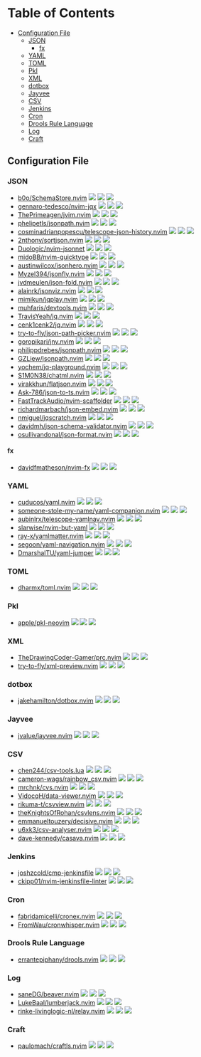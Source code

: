 # Table of Contents

<!-- toc -->

- [Configuration File](#configuration-file)
  * [JSON](#json)
    + [fx](#fx)
  * [YAML](#yaml)
  * [TOML](#toml)
  * [Pkl](#pkl)
  * [XML](#xml)
  * [dotbox](#dotbox)
  * [Jayvee](#jayvee)
  * [CSV](#csv)
  * [Jenkins](#jenkins)
  * [Cron](#cron)
  * [Drools Rule Language](#drools-rule-language)
  * [Log](#log)
  * [Craft](#craft)

<!-- tocstop -->

## Configuration File

### JSON

- [b0o/SchemaStore.nvim](https://github.com/b0o/SchemaStore.nvim) ![](https://img.shields.io/github/stars/b0o/SchemaStore.nvim) ![](https://img.shields.io/github/last-commit/b0o/SchemaStore.nvim) ![](https://img.shields.io/github/commit-activity/y/b0o/SchemaStore.nvim)
- [gennaro-tedesco/nvim-jqx](https://github.com/gennaro-tedesco/nvim-jqx) ![](https://img.shields.io/github/stars/gennaro-tedesco/nvim-jqx) ![](https://img.shields.io/github/last-commit/gennaro-tedesco/nvim-jqx) ![](https://img.shields.io/github/commit-activity/y/gennaro-tedesco/nvim-jqx)
- [ThePrimeagen/jvim.nvim](https://github.com/ThePrimeagen/jvim.nvim) ![](https://img.shields.io/github/stars/ThePrimeagen/jvim.nvim) ![](https://img.shields.io/github/last-commit/ThePrimeagen/jvim.nvim) ![](https://img.shields.io/github/commit-activity/y/ThePrimeagen/jvim.nvim)
- [phelipetls/jsonpath.nvim](https://github.com/phelipetls/jsonpath.nvim) ![](https://img.shields.io/github/stars/phelipetls/jsonpath.nvim) ![](https://img.shields.io/github/last-commit/phelipetls/jsonpath.nvim) ![](https://img.shields.io/github/commit-activity/y/phelipetls/jsonpath.nvim)
- [cosminadrianpopescu/telescope-json-history.nvim](https://github.com/cosminadrianpopescu/telescope-json-history.nvim) ![](https://img.shields.io/github/stars/cosminadrianpopescu/telescope-json-history.nvim) ![](https://img.shields.io/github/last-commit/cosminadrianpopescu/telescope-json-history.nvim) ![](https://img.shields.io/github/commit-activity/y/cosminadrianpopescu/telescope-json-history.nvim)
- [2nthony/sortjson.nvim](https://github.com/2nthony/sortjson.nvim) ![](https://img.shields.io/github/stars/2nthony/sortjson.nvim) ![](https://img.shields.io/github/last-commit/2nthony/sortjson.nvim) ![](https://img.shields.io/github/commit-activity/y/2nthony/sortjson.nvim)
- [Duologic/nvim-jsonnet](https://github.com/Duologic/nvim-jsonnet) ![](https://img.shields.io/github/stars/Duologic/nvim-jsonnet) ![](https://img.shields.io/github/last-commit/Duologic/nvim-jsonnet) ![](https://img.shields.io/github/commit-activity/y/Duologic/nvim-jsonnet)
- [midoBB/nvim-quicktype](https://github.com/midoBB/nvim-quicktype) ![](https://img.shields.io/github/stars/midoBB/nvim-quicktype) ![](https://img.shields.io/github/last-commit/midoBB/nvim-quicktype) ![](https://img.shields.io/github/commit-activity/y/midoBB/nvim-quicktype)
- [austinwilcox/jsonhero.nvim](https://github.com/austinwilcox/jsonhero.nvim) ![](https://img.shields.io/github/stars/austinwilcox/jsonhero.nvim) ![](https://img.shields.io/github/last-commit/austinwilcox/jsonhero.nvim) ![](https://img.shields.io/github/commit-activity/y/austinwilcox/jsonhero.nvim)
- [Myzel394/jsonfly.nvim](https://github.com/Myzel394/jsonfly.nvim) ![](https://img.shields.io/github/stars/Myzel394/jsonfly.nvim) ![](https://img.shields.io/github/last-commit/Myzel394/jsonfly.nvim) ![](https://img.shields.io/github/commit-activity/y/Myzel394/jsonfly.nvim)
- [jvdmeulen/json-fold.nvim](https://github.com/jvdmeulen/json-fold.nvim) ![](https://img.shields.io/github/stars/jvdmeulen/json-fold.nvim) ![](https://img.shields.io/github/last-commit/jvdmeulen/json-fold.nvim) ![](https://img.shields.io/github/commit-activity/y/jvdmeulen/json-fold.nvim)
- [alainrk/jsonviz.nvim](https://github.com/alainrk/jsonviz.nvim) ![](https://img.shields.io/github/stars/alainrk/jsonviz.nvim) ![](https://img.shields.io/github/last-commit/alainrk/jsonviz.nvim) ![](https://img.shields.io/github/commit-activity/y/alainrk/jsonviz.nvim)
- [mimikun/jqplay.nvim](https://github.com/mimikun/jqplay.nvim) ![](https://img.shields.io/github/stars/mimikun/jqplay.nvim) ![](https://img.shields.io/github/last-commit/mimikun/jqplay.nvim) ![](https://img.shields.io/github/commit-activity/y/mimikun/jqplay.nvim)
- [muhfaris/devtools.nvim](https://github.com/muhfaris/devtools.nvim) ![](https://img.shields.io/github/stars/muhfaris/devtools.nvim) ![](https://img.shields.io/github/last-commit/muhfaris/devtools.nvim) ![](https://img.shields.io/github/commit-activity/y/muhfaris/devtools.nvim)
- [TravisYeah/jq.nvim](https://github.com/TravisYeah/jq.nvim) ![](https://img.shields.io/github/stars/TravisYeah/jq.nvim) ![](https://img.shields.io/github/last-commit/TravisYeah/jq.nvim) ![](https://img.shields.io/github/commit-activity/y/TravisYeah/jq.nvim)
- [cenk1cenk2/jq.nvim](https://github.com/cenk1cenk2/jq.nvim) ![](https://img.shields.io/github/stars/cenk1cenk2/jq.nvim) ![](https://img.shields.io/github/last-commit/cenk1cenk2/jq.nvim) ![](https://img.shields.io/github/commit-activity/y/cenk1cenk2/jq.nvim)
- [try-to-fly/json-path-picker.nvim](https://github.com/try-to-fly/json-path-picker.nvim) ![](https://img.shields.io/github/stars/try-to-fly/json-path-picker.nvim) ![](https://img.shields.io/github/last-commit/try-to-fly/json-path-picker.nvim) ![](https://img.shields.io/github/commit-activity/y/try-to-fly/json-path-picker.nvim)
- [goropikari/jnv.nvim](https://github.com/goropikari/jnv.nvim) ![](https://img.shields.io/github/stars/goropikari/jnv.nvim) ![](https://img.shields.io/github/last-commit/goropikari/jnv.nvim) ![](https://img.shields.io/github/commit-activity/y/goropikari/jnv.nvim)
- [philippdrebes/jsonpath.nvim](https://github.com/philippdrebes/jsonpath.nvim) ![](https://img.shields.io/github/stars/philippdrebes/jsonpath.nvim) ![](https://img.shields.io/github/last-commit/philippdrebes/jsonpath.nvim) ![](https://img.shields.io/github/commit-activity/y/philippdrebes/jsonpath.nvim)
- [GZLiew/jsonpath.nvim](https://github.com/GZLiew/jsonpath.nvim) ![](https://img.shields.io/github/stars/GZLiew/jsonpath.nvim) ![](https://img.shields.io/github/last-commit/GZLiew/jsonpath.nvim) ![](https://img.shields.io/github/commit-activity/y/GZLiew/jsonpath.nvim)
- [yochem/jq-playground.nvim](https://github.com/yochem/jq-playground.nvim) ![](https://img.shields.io/github/stars/yochem/jq-playground.nvim) ![](https://img.shields.io/github/last-commit/yochem/jq-playground.nvim) ![](https://img.shields.io/github/commit-activity/y/yochem/jq-playground.nvim)
- [S1M0N38/chatml.nvim](https://github.com/S1M0N38/chatml.nvim) ![](https://img.shields.io/github/stars/S1M0N38/chatml.nvim) ![](https://img.shields.io/github/last-commit/S1M0N38/chatml.nvim) ![](https://img.shields.io/github/commit-activity/y/S1M0N38/chatml.nvim)
- [virakkhun/flatjson.nvim](https://github.com/virakkhun/flatjson.nvim) ![](https://img.shields.io/github/stars/virakkhun/flatjson.nvim) ![](https://img.shields.io/github/last-commit/virakkhun/flatjson.nvim) ![](https://img.shields.io/github/commit-activity/y/virakkhun/flatjson.nvim)
- [Ask-786/json-to-ts.nvim](https://github.com/Ask-786/json-to-ts.nvim) ![](https://img.shields.io/github/stars/Ask-786/json-to-ts.nvim) ![](https://img.shields.io/github/last-commit/Ask-786/json-to-ts.nvim) ![](https://img.shields.io/github/commit-activity/y/Ask-786/json-to-ts.nvim)
- [FastTrackAudio/nvim-scaffolder](https://github.com/FastTrackAudio/nvim-scaffolder) ![](https://img.shields.io/github/stars/FastTrackAudio/nvim-scaffolder) ![](https://img.shields.io/github/last-commit/FastTrackAudio/nvim-scaffolder) ![](https://img.shields.io/github/commit-activity/y/FastTrackAudio/nvim-scaffolder)
- [richardmarbach/json-embed.nvim](https://github.com/richardmarbach/json-embed.nvim) ![](https://img.shields.io/github/stars/richardmarbach/json-embed.nvim) ![](https://img.shields.io/github/last-commit/richardmarbach/json-embed.nvim) ![](https://img.shields.io/github/commit-activity/y/richardmarbach/json-embed.nvim)
- [nmiguel/jqscratch.nvim](https://github.com/nmiguel/jqscratch.nvim) ![](https://img.shields.io/github/stars/nmiguel/jqscratch.nvim) ![](https://img.shields.io/github/last-commit/nmiguel/jqscratch.nvim) ![](https://img.shields.io/github/commit-activity/y/nmiguel/jqscratch.nvim)
- [davidmh/json-schema-validator.nvim](https://github.com/davidmh/json-schema-validator.nvim) ![](https://img.shields.io/github/stars/davidmh/json-schema-validator.nvim) ![](https://img.shields.io/github/last-commit/davidmh/json-schema-validator.nvim) ![](https://img.shields.io/github/commit-activity/y/davidmh/json-schema-validator.nvim)
- [osullivandonal/json-format.nvim](https://github.com/osullivandonal/json-format.nvim) ![](https://img.shields.io/github/stars/osullivandonal/json-format.nvim) ![](https://img.shields.io/github/last-commit/osullivandonal/json-format.nvim) ![](https://img.shields.io/github/commit-activity/y/osullivandonal/json-format.nvim)

#### fx

- [davidfmatheson/nvim-fx](https://github.com/davidfmatheson/nvim-fx) ![](https://img.shields.io/github/stars/davidfmatheson/nvim-fx) ![](https://img.shields.io/github/last-commit/davidfmatheson/nvim-fx) ![](https://img.shields.io/github/commit-activity/y/davidfmatheson/nvim-fx)

### YAML

- [cuducos/yaml.nvim](https://github.com/cuducos/yaml.nvim) ![](https://img.shields.io/github/stars/cuducos/yaml.nvim) ![](https://img.shields.io/github/last-commit/cuducos/yaml.nvim) ![](https://img.shields.io/github/commit-activity/y/cuducos/yaml.nvim)
- [someone-stole-my-name/yaml-companion.nvim](https://github.com/someone-stole-my-name/yaml-companion.nvim) ![](https://img.shields.io/github/stars/someone-stole-my-name/yaml-companion.nvim) ![](https://img.shields.io/github/last-commit/someone-stole-my-name/yaml-companion.nvim) ![](https://img.shields.io/github/commit-activity/y/someone-stole-my-name/yaml-companion.nvim)
- [aubinlrx/telescope-yamlnav.nvim](https://github.com/aubinlrx/telescope-yamlnav.nvim) ![](https://img.shields.io/github/stars/aubinlrx/telescope-yamlnav.nvim) ![](https://img.shields.io/github/last-commit/aubinlrx/telescope-yamlnav.nvim) ![](https://img.shields.io/github/commit-activity/y/aubinlrx/telescope-yamlnav.nvim)
- [slarwise/nvim-but-yaml](https://github.com/slarwise/nvim-but-yaml) ![](https://img.shields.io/github/stars/slarwise/nvim-but-yaml) ![](https://img.shields.io/github/last-commit/slarwise/nvim-but-yaml) ![](https://img.shields.io/github/commit-activity/y/slarwise/nvim-but-yaml)
- [ray-x/yamlmatter.nvim](https://github.com/ray-x/yamlmatter.nvim) ![](https://img.shields.io/github/stars/ray-x/yamlmatter.nvim) ![](https://img.shields.io/github/last-commit/ray-x/yamlmatter.nvim) ![](https://img.shields.io/github/commit-activity/y/ray-x/yamlmatter.nvim)
- [segoon/yaml-navigation.nvim](https://github.com/segoon/yaml-navigation.nvim) ![](https://img.shields.io/github/stars/segoon/yaml-navigation.nvim) ![](https://img.shields.io/github/last-commit/segoon/yaml-navigation.nvim) ![](https://img.shields.io/github/commit-activity/y/segoon/yaml-navigation.nvim)
- [DmarshalTU/yaml-jumper](https://github.com/DmarshalTU/yaml-jumper) ![](https://img.shields.io/github/stars/DmarshalTU/yaml-jumper) ![](https://img.shields.io/github/last-commit/DmarshalTU/yaml-jumper) ![](https://img.shields.io/github/commit-activity/y/DmarshalTU/yaml-jumper)

### TOML

- [dharmx/toml.nvim](https://github.com/dharmx/toml.nvim) ![](https://img.shields.io/github/stars/dharmx/toml.nvim) ![](https://img.shields.io/github/last-commit/dharmx/toml.nvim) ![](https://img.shields.io/github/commit-activity/y/dharmx/toml.nvim)

### Pkl

- [apple/pkl-neovim](https://github.com/apple/pkl-neovim) ![](https://img.shields.io/github/stars/apple/pkl-neovim) ![](https://img.shields.io/github/last-commit/apple/pkl-neovim) ![](https://img.shields.io/github/commit-activity/y/apple/pkl-neovim)

### XML

- [TheDrawingCoder-Gamer/prc.nvim](https://github.com/TheDrawingCoder-Gamer/prc.nvim) ![](https://img.shields.io/github/stars/TheDrawingCoder-Gamer/prc.nvim) ![](https://img.shields.io/github/last-commit/TheDrawingCoder-Gamer/prc.nvim) ![](https://img.shields.io/github/commit-activity/y/TheDrawingCoder-Gamer/prc.nvim)
- [try-to-fly/xml-preview.nvim](https://github.com/try-to-fly/xml-preview.nvim) ![](https://img.shields.io/github/stars/try-to-fly/xml-preview.nvim) ![](https://img.shields.io/github/last-commit/try-to-fly/xml-preview.nvim) ![](https://img.shields.io/github/commit-activity/y/try-to-fly/xml-preview.nvim)

### dotbox

- [jakehamilton/dotbox.nvim](https://github.com/jakehamilton/dotbox.nvim) ![](https://img.shields.io/github/stars/jakehamilton/dotbox.nvim) ![](https://img.shields.io/github/last-commit/jakehamilton/dotbox.nvim) ![](https://img.shields.io/github/commit-activity/y/jakehamilton/dotbox.nvim)

### Jayvee

- [jvalue/jayvee.nvim](https://github.com/jvalue/jayvee.nvim) ![](https://img.shields.io/github/stars/jvalue/jayvee.nvim) ![](https://img.shields.io/github/last-commit/jvalue/jayvee.nvim) ![](https://img.shields.io/github/commit-activity/y/jvalue/jayvee.nvim)

### CSV

- [chen244/csv-tools.lua](https://github.com/chen244/csv-tools.lua) ![](https://img.shields.io/github/stars/chen244/csv-tools.lua) ![](https://img.shields.io/github/last-commit/chen244/csv-tools.lua) ![](https://img.shields.io/github/commit-activity/y/chen244/csv-tools.lua)
- [cameron-wags/rainbow_csv.nvim](https://github.com/cameron-wags/rainbow_csv.nvim) ![](https://img.shields.io/github/stars/cameron-wags/rainbow_csv.nvim) ![](https://img.shields.io/github/last-commit/cameron-wags/rainbow_csv.nvim) ![](https://img.shields.io/github/commit-activity/y/cameron-wags/rainbow_csv.nvim)
- [mrchnk/cvs.nvim](https://github.com/mrchnk/cvs.nvim) ![](https://img.shields.io/github/stars/mrchnk/cvs.nvim) ![](https://img.shields.io/github/last-commit/mrchnk/cvs.nvim) ![](https://img.shields.io/github/commit-activity/y/mrchnk/cvs.nvim)
- [VidocqH/data-viewer.nvim](https://github.com/VidocqH/data-viewer.nvim) ![](https://img.shields.io/github/stars/VidocqH/data-viewer.nvim) ![](https://img.shields.io/github/last-commit/VidocqH/data-viewer.nvim) ![](https://img.shields.io/github/commit-activity/y/VidocqH/data-viewer.nvim)
- [rikuma-t/csvview.nvim](https://github.com/rikuma-t/csvview.nvim) ![](https://img.shields.io/github/stars/rikuma-t/csvview.nvim) ![](https://img.shields.io/github/last-commit/rikuma-t/csvview.nvim) ![](https://img.shields.io/github/commit-activity/y/rikuma-t/csvview.nvim)
- [theKnightsOfRohan/csvlens.nvim](https://github.com/theKnightsOfRohan/csvlens.nvim) ![](https://img.shields.io/github/stars/theKnightsOfRohan/csvlens.nvim) ![](https://img.shields.io/github/last-commit/theKnightsOfRohan/csvlens.nvim) ![](https://img.shields.io/github/commit-activity/y/theKnightsOfRohan/csvlens.nvim)
- [emmanueltouzery/decisive.nvim](https://github.com/emmanueltouzery/decisive.nvim) ![](https://img.shields.io/github/stars/emmanueltouzery/decisive.nvim) ![](https://img.shields.io/github/last-commit/emmanueltouzery/decisive.nvim) ![](https://img.shields.io/github/commit-activity/y/emmanueltouzery/decisive.nvim)
- [u6xk3/csv-analyser.nvim](https://github.com/u6xk3/csv-analyser.nvim) ![](https://img.shields.io/github/stars/u6xk3/csv-analyser.nvim) ![](https://img.shields.io/github/last-commit/u6xk3/csv-analyser.nvim) ![](https://img.shields.io/github/commit-activity/y/u6xk3/csv-analyser.nvim)
- [dave-kennedy/casava.nvim](https://github.com/dave-kennedy/casava.nvim) ![](https://img.shields.io/github/stars/dave-kennedy/casava.nvim) ![](https://img.shields.io/github/last-commit/dave-kennedy/casava.nvim) ![](https://img.shields.io/github/commit-activity/y/dave-kennedy/casava.nvim)

### Jenkins

- [joshzcold/cmp-jenkinsfile](https://github.com/joshzcold/cmp-jenkinsfile) ![](https://img.shields.io/github/stars/joshzcold/cmp-jenkinsfile) ![](https://img.shields.io/github/last-commit/joshzcold/cmp-jenkinsfile) ![](https://img.shields.io/github/commit-activity/y/joshzcold/cmp-jenkinsfile)
- [ckipp01/nvim-jenkinsfile-linter](https://github.com/ckipp01/nvim-jenkinsfile-linter) ![](https://img.shields.io/github/stars/ckipp01/nvim-jenkinsfile-linter) ![](https://img.shields.io/github/last-commit/ckipp01/nvim-jenkinsfile-linter) ![](https://img.shields.io/github/commit-activity/y/ckipp01/nvim-jenkinsfile-linter)

### Cron

- [fabridamicelli/cronex.nvim](https://github.com/fabridamicelli/cronex.nvim) ![](https://img.shields.io/github/stars/fabridamicelli/cronex.nvim) ![](https://img.shields.io/github/last-commit/fabridamicelli/cronex.nvim) ![](https://img.shields.io/github/commit-activity/y/fabridamicelli/cronex.nvim)
- [FromWau/cronwhisper.nvim](https://github.com/FromWau/cronwhisper.nvim) ![](https://img.shields.io/github/stars/FromWau/cronwhisper.nvim) ![](https://img.shields.io/github/last-commit/FromWau/cronwhisper.nvim) ![](https://img.shields.io/github/commit-activity/y/FromWau/cronwhisper.nvim)

### Drools Rule Language

- [errantepiphany/drools.nvim](https://github.com/errantepiphany/drools.nvim) ![](https://img.shields.io/github/stars/errantepiphany/drools.nvim) ![](https://img.shields.io/github/last-commit/errantepiphany/drools.nvim) ![](https://img.shields.io/github/commit-activity/y/errantepiphany/drools.nvim)

### Log

- [saneDG/beaver.nvim](https://github.com/saneDG/beaver.nvim) ![](https://img.shields.io/github/stars/saneDG/beaver.nvim) ![](https://img.shields.io/github/last-commit/saneDG/beaver.nvim) ![](https://img.shields.io/github/commit-activity/y/saneDG/beaver.nvim)
- [LukeBaal/lumberjack.nvim](https://github.com/LukeBaal/lumberjack.nvim) ![](https://img.shields.io/github/stars/LukeBaal/lumberjack.nvim) ![](https://img.shields.io/github/last-commit/LukeBaal/lumberjack.nvim) ![](https://img.shields.io/github/commit-activity/y/LukeBaal/lumberjack.nvim)
- [rinke-livinglogic-nl/relay.nvim](https://github.com/rinke-livinglogic-nl/relay.nvim) ![](https://img.shields.io/github/stars/rinke-livinglogic-nl/relay.nvim) ![](https://img.shields.io/github/last-commit/rinke-livinglogic-nl/relay.nvim) ![](https://img.shields.io/github/commit-activity/y/rinke-livinglogic-nl/relay.nvim)

### Craft

- [paulomach/craftls.nvim](https://github.com/paulomach/craftls.nvim) ![](https://img.shields.io/github/stars/paulomach/craftls.nvim) ![](https://img.shields.io/github/last-commit/paulomach/craftls.nvim) ![](https://img.shields.io/github/commit-activity/y/paulomach/craftls.nvim)
